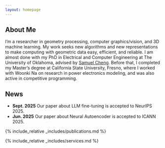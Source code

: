 ```yaml
---
layout: homepage
---
```


## About Me

I’m a researcher in geometry processing, computer graphics/vision, and 3D machine learning. My work seeks new algorithms and new representations to make computing with geometric data easy, efficient, and reliable.
I am almost done with my PhD in Electrical and Computer Engineering at The University of Oklahoma, advised by <a href="https://samuelcheng.us/index.html" class="prof-link" target="_blank">
Samuel Cheng</a>. Before that, I completed my Master’s degree at California State University, Fresno, where I worked with Woonki Na on research in power electronics modeling, and was also active in competitive programming.



## News

- **Sept. 2025** Our paper about LLM fine-tuning is accepted to NeurIPS 2025.
- **Jun. 2025** Our paper about Neural Autoencoder is accepted to ICANN 2025.

{% include_relative _includes/publications.md %}

{% include_relative _includes/services.md %}
